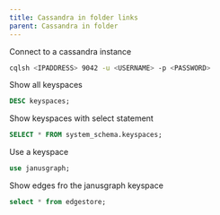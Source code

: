 ```yaml
---
title: Cassandra in folder links
parent: Cassandra in folder
---
```


Connect to a cassandra instance  
```bash
cqlsh <IPADDRESS> 9042 -u <USERNAME> -p <PASSWORD>
```  
Show all keyspaces  
```sql
DESC keyspaces;
```
Show keyspaces with select statement  
```sql
SELECT * FROM system_schema.keyspaces;
```  
Use a keyspace  
```sql
use janusgraph;
```  
Show edges fro the janusgraph keyspace  
```sql
select * from edgestore;
```
